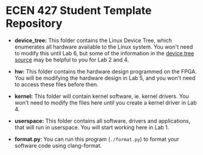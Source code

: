 # ECEN 427 Student Template Repository
 
 * **device_tree:** This folder contains the Linux Device Tree, which enumerates all hardware available to the Linux system.  You won't need to modify this until Lab 6, but some of the information in the [device tree source](device_tree/dts/board_ecen427.dtsi) may be helpful to you for Lab 2 and 4.
  * **hw:** This folder contains the hardware design programmed on the FPGA.  You will be modifying the hardware design in Lab 5, and you won't need to access these files before then. 
  * **kernel:** This folder will contain kernel software, ie. kernel drivers.  You won't need to modify the files here until you create a kernel driver in Lab 4.
  * **userspace:** This folder contains all software, drivers and applications, that will run in userspace.  You will start working here in Lab 1.
  
  * **format.py**: You can run this program (``./format.py``) to format your software code using clang-format. 

